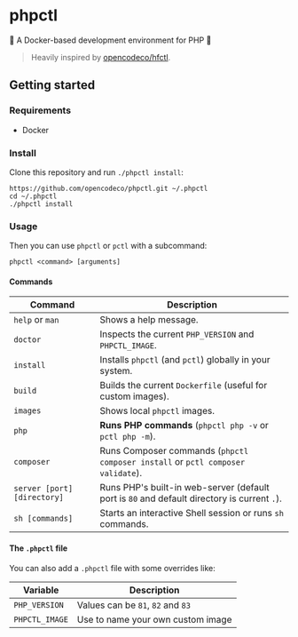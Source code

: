 # phpctl

🐳 A Docker-based development environment for PHP 🐘

> Heavily inspired by [opencodeco/hfctl](https://github.com/opencodeco/hfctl).

## Getting started

### Requirements
- Docker

### Install
Clone this repository and run `./phpctl install`:
```shell
https://github.com/opencodeco/phpctl.git ~/.phpctl
cd ~/.phpctl
./phpctl install
```

### Usage

Then you can use `phpctl` or `pctl` with a subcommand:
```shell
phpctl <command> [arguments]
```

#### Commands

| Command | Description |
| --- | --- |
| `help` or `man` | Shows a help message. |
| `doctor` | Inspects the current `PHP_VERSION` and `PHPCTL_IMAGE`. |
| `install` | Installs `phpctl` (and `pctl`) globally in your system. |
| `build` | Builds the current `Dockerfile` (useful for custom images). |
| `images` | Shows local `phpctl` images. |
| `php` | **Runs PHP commands** (`phpctl php -v` or `pctl php -m`). |
| `composer` | Runs Composer commands (`phpctl composer install` or `pctl composer validate`). |
| `server [port] [directory]` | Runs PHP's built-in web-server (default port is `80` and default directory is current `.`). |
| `sh [commands]` | Starts an interactive Shell session or runs `sh` commands. |

#### The `.phpctl` file

You can also add a `.phpctl` file with some overrides like:

| Variable | Description |
| --- | --- |
| `PHP_VERSION` | Values can be `81`, `82` and `83` |
| `PHPCTL_IMAGE` | Use to name your own custom image |
